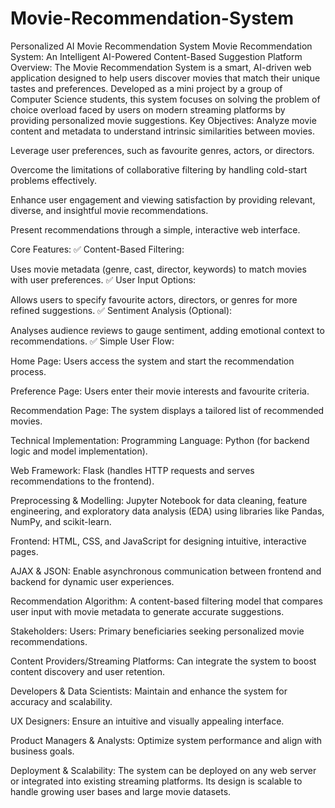 # Movie-Recommendation-System
Personalized AI Movie Recommendation System
Movie Recommendation System: An Intelligent AI-Powered Content-Based Suggestion Platform
Overview:
The Movie Recommendation System is a smart, AI-driven web application designed to help users discover movies that match their unique tastes and preferences. Developed as a mini project by a group of Computer Science students, this system focuses on solving the problem of choice overload faced by users on modern streaming platforms by providing personalized movie suggestions.
Key Objectives:
Analyze movie content and metadata to understand intrinsic similarities between movies.

Leverage user preferences, such as favourite genres, actors, or directors.

Overcome the limitations of collaborative filtering by handling cold-start problems effectively.

Enhance user engagement and viewing satisfaction by providing relevant, diverse, and insightful movie recommendations.

Present recommendations through a simple, interactive web interface.

Core Features:
✅ Content-Based Filtering:

Uses movie metadata (genre, cast, director, keywords) to match movies with user preferences.
✅ User Input Options:

Allows users to specify favourite actors, directors, or genres for more refined suggestions.
✅ Sentiment Analysis (Optional):

Analyses audience reviews to gauge sentiment, adding emotional context to recommendations.
✅ Simple User Flow:

Home Page: Users access the system and start the recommendation process.

Preference Page: Users enter their movie interests and favourite criteria.

Recommendation Page: The system displays a tailored list of recommended movies.

Technical Implementation:
Programming Language: Python (for backend logic and model implementation).

Web Framework: Flask (handles HTTP requests and serves recommendations to the frontend).

Preprocessing & Modelling: Jupyter Notebook for data cleaning, feature engineering, and exploratory data analysis (EDA) using libraries like Pandas, NumPy, and scikit-learn.

Frontend: HTML, CSS, and JavaScript for designing intuitive, interactive pages.

AJAX & JSON: Enable asynchronous communication between frontend and backend for dynamic user experiences.

Recommendation Algorithm: A content-based filtering model that compares user input with movie metadata to generate accurate suggestions.

Stakeholders:
Users: Primary beneficiaries seeking personalized movie recommendations.

Content Providers/Streaming Platforms: Can integrate the system to boost content discovery and user retention.

Developers & Data Scientists: Maintain and enhance the system for accuracy and scalability.

UX Designers: Ensure an intuitive and visually appealing interface.

Product Managers & Analysts: Optimize system performance and align with business goals.

Deployment & Scalability:
The system can be deployed on any web server or integrated into existing streaming platforms. Its design is scalable to handle growing user bases and large movie datasets.

